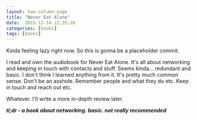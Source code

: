 ```yaml
---
layout: two-column-page 
title: "Never Eat Alone"
date:  2015-12-14 22:35:26
categories: [books]
tags: [books]
---
```

Kinda feeling lazy right now. So this is gonna be a placeholder commit.

I read and own the audiobook for Never Eat Alone. It's all about networking and keeping in touch with contacts and stuff. Seems kinda... redundant and basic. I don't think I learned anything from it. It's pretty much common sense. Don't be an asshole. Remember people and what they do etc. Keep in touch and reach out etc.

Whatever. I'll write a more in-depth review later.

***tl;dr - a book about networking. basic. not really recommended***
